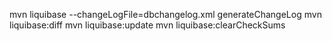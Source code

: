mvn liquibase --changeLogFile=dbchangelog.xml generateChangeLog
mvn liquibase:diff
mvn liquibase:update
mvn liquibase:clearCheckSums